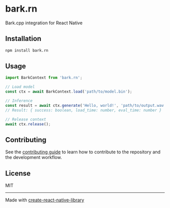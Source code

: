 # bark.rn

Bark.cpp integration for React Native

## Installation

```sh
npm install bark.rn
```

## Usage


```js
import BarkContext from 'bark.rn';

// Load model
const ctx = await BarkContext.load('path/to/model.bin');

// Inference
const result = await ctx.generate('Hello, world!', 'path/to/output.wav');
// Result: { success: boolean, load_time: number, eval_time: number }

// Release context
await ctx.release();
```


## Contributing

See the [contributing guide](CONTRIBUTING.md) to learn how to contribute to the repository and the development workflow.

## License

MIT

---

Made with [create-react-native-library](https://github.com/callstack/react-native-builder-bob)
